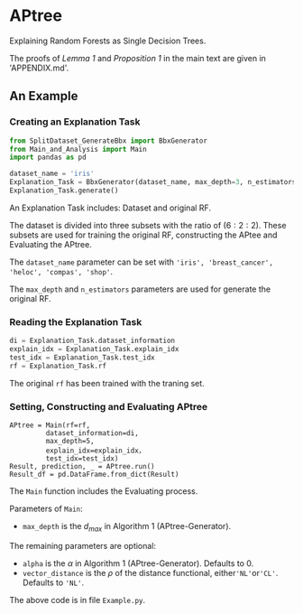 # APtree
Explaining Random Forests as Single Decision Trees.

The proofs of *Lemma 1* and *Proposition 1* in the main text are given in 'APPENDIX.md'.

## An Example


### Creating an Explanation Task
```python
from SplitDataset_GenerateBbx import BbxGenerator
from Main_and_Analysis import Main
import pandas as pd

dataset_name = 'iris'
Explanation_Task = BbxGenerator(dataset_name, max_depth=3, n_estimators=10)
Explanation_Task.generate()
```
An Explanation Task includes: Dataset and original RF.

The dataset is divided into three subsets with the ratio of $(6:2:2)$.
These subsets are used for training the original RF, constructing the APtee and Evaluating the APtree.

The `dataset_name` parameter can be set with `'iris', 'breast_cancer', 'heloc', 'compas', 'shop'`.


The `max_depth` and `n_estimators` parameters are used for generate the original RF.


### Reading the Explanation Task
```python
di = Explanation_Task.dataset_information
explain_idx = Explanation_Task.explain_idx
test_idx = Explanation_Task.test_idx
rf = Explanation_Task.rf
```
The original `rf` has been trained with the traning set. 

### Setting, Constructing and Evaluating APtree
```
APtree = Main(rf=rf,
         dataset_information=di,
         max_depth=5,
         explain_idx=explain_idx，
         test_idx=test_idx)
Result, prediction, _ = APtree.run()
Result_df = pd.DataFrame.from_dict(Result)
```
The `Main` function includes the Evaluating process.

Parameters of `Main`:
- `max_depth` is the $d_{max}$ in Algorithm 1 (APtree-Generator).

The remaining parameters are optional:
- `alpha` is the $\alpha$ in Algorithm 1 (APtree-Generator). Defaults to 0.
- `vector_distance` is the $\rho$ of the distance functional, either`'NL'`or`'CL'`. Defaults to `'NL'`.


The above code is in file `Example.py`.
